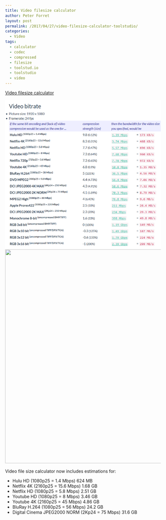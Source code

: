 ```yaml
---
title: Video filesize calculator
author: Peter Forret
layout: post
permalink: /2017/04/27/video-filesize-calculator-toolstudio/
categories:
  - Video
tags:
  - calculator
  - codec
  - compressed
  - filesize
  - toolstud.io
  - toolstudio
  - video
---
```

[Video filesize calculator](https://toolstud.io/video/filesize.php)


![](/wp-content/uploads/2017/04/video_filesize.png)
<img loading="lazy" class="alignnone size-full wp-image-95" src="http://blog.toolstud.io/wp-content/uploads/2017/04/video_filesize.png" alt="" width="724" height="693" srcset="https://blog.toolstud.io/wp-content/uploads/2017/04/video_filesize.png 724w, https://blog.toolstud.io/wp-content/uploads/2017/04/video_filesize-300x287.png 300w" sizes="(max-width: 724px) 100vw, 724px" /> 

<div class="link_description">
  <p>
    Video file size calculator now includes estimations for:
  </p>
  
  <ul>
    <li>
      Hulu HD (1080p25 = 1.4 Mbps) 624 MB
    </li>
    <li>
      Netflix 4K (2160p25 = 15.6 Mbps) 1.68 GB
    </li>
    <li>
      Netflix HD (1080p25 = 5.8 Mbps) 2.51 GB
    </li>
    <li>
      Youtube HD (1080p25 = 8 Mbps) 3.46 GB
    </li>
    <li>
      Youtube 4K (2160p25 = 45 Mbps) 4.86 GB
    </li>
    <li>
      BluRay H.264 (1080p25 = 56 Mbps) 24.2 GB
    </li>
    <li>
      Digital Cinema JPEG2000 NORM (2Kp24 = 75 Mbps) 31.6 GB
    </li>
  </ul>
</div>